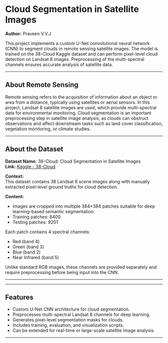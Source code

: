 # Cloud Segmentation in Satellite Images

**Author:** Praveen V.V.J  

This project implements a custom U-Net convolutional neural network (CNN) to segment clouds in remote sensing satellite images. The model is trained on the 38-Cloud Kaggle dataset and can perform pixel-level cloud detection on Landsat 8 images. Preprocessing of the multi-spectral channels ensures accurate analysis of satellite data.

---

## About Remote Sensing

Remote sensing refers to the acquisition of information about an object or area from a distance, typically using satellites or aerial sensors. In this project, Landsat 8 satellite images are used, which provide multi-spectral data for environmental monitoring. Cloud segmentation is an important preprocessing step in satellite image analysis, as clouds can obstruct observations and affect downstream tasks such as land cover classification, vegetation monitoring, or climate studies.

---

## About the Dataset

**Dataset Name:** 38-Cloud: Cloud Segmentation in Satellite Images  
**Link:** [Kaggle - 38-Cloud](https://www.kaggle.com/datasets/sorour/38cloud-cloud-segmentation-in-satellite-images)

**Context:**  
This dataset contains 38 Landsat 8 scene images along with manually extracted pixel-level ground truths for cloud detection.

**Content:**  
- Images are cropped into multiple 384×384 patches suitable for deep learning-based semantic segmentation.  
- Training patches: 8400  
- Testing patches: 9201  

Each patch contains 4 spectral channels:  
- Red (band 4)  
- Green (band 3)  
- Blue (band 2)  
- Near Infrared (band 5)  

Unlike standard RGB images, these channels are provided separately and require preprocessing before being input into the CNN.

---


---

## Features

- Custom U-Net CNN architecture for cloud segmentation.
- Preprocesses multi-spectral Landsat 8 channels for deep learning.
- Generates pixel-level segmentation masks for clouds.
- Includes training, evaluation, and visualization scripts.
- Can be extended for real-time or large-scale satellite image analysis.

---

